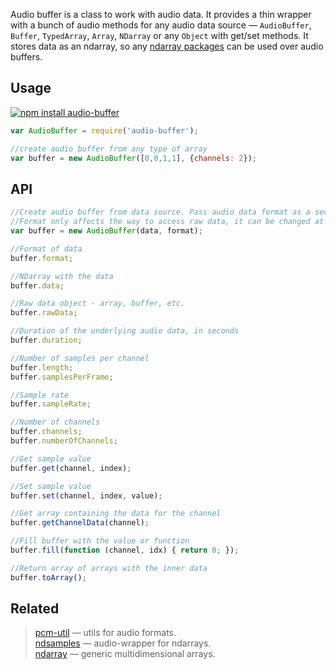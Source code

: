 Audio buffer is a class to work with audio data. It provides a thin wrapper with a bunch of audio methods for any audio data source — `AudioBuffer`, `Buffer`, `TypedArray`, `Array`, `NDarray` or any `Object` with get/set methods. It stores data as an ndarray, so any [ndarray packages](https://github.com/scijs/ndarray/wiki/ndarray-module-list#core-module) can be used over audio buffers.

## Usage

[![npm install audio-buffer](https://nodei.co/npm/audio-buffer.png?mini=true)](https://npmjs.org/package/audio-buffer/)

```js
var AudioBuffer = require('audio-buffer');

//create audio buffer from any type of array
var buffer = new AudioBuffer([0,0,1,1], {channels: 2});
```

## API

```js
//Create audio buffer from data source. Pass audio data format as a second argument.
//Format only affects the way to access raw data, it can be changed at any time.
var buffer = new AudioBuffer(data, format);

//Format of data
buffer.format;

//NDarray with the data
buffer.data;

//Raw data object - array, buffer, etc.
buffer.rawData;

//Duration of the underlying audio data, in seconds
buffer.duration;

//Number of samples per channel
buffer.length;
buffer.samplesPerFrame;

//Sample rate
buffer.sampleRate;

//Number of channels
buffer.channels;
buffer.numberOfChannels;

//Get sample value
buffer.get(channel, index);

//Set sample value
buffer.set(channel, index, value);

//Get array containing the data for the channel
buffer.getChannelData(channel);

//Fill buffer with the value or function
buffer.fill(function (channel, idx) { return 0; });

//Return array of arrays with the inner data
buffer.toArray();
```

## Related

> [pcm-util](https://npmjs.org/package/pcm-util) — utils for audio formats.<br/>
> [ndsamples](https://github.com/livejs/ndsamples) — audio-wrapper for ndarrays.<br/>
> [ndarray](https://github.com/livejs/ndarray) — generic multidimensional arrays.<br/>
